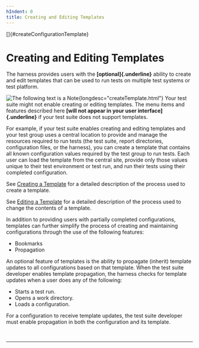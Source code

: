 ```yaml
---
hIndent: 0
title: Creating and Editing Templates
---
```


[]{#createConfigurationTemplate}

# Creating and Editing Templates

The harness provides users with the **[optional]{.underline}** ability to create and edit templates
that can be used to run tests on multiple test systems or test platform.

![The following text is a Note](../../images/hg_note.gif){longdesc="createTemplate.html"} Your test
suite might not enable creating or editing templates. The menu items and features described here
**[will not appear in your user interface]{.underline}** if your test suite does not support
templates.

For example, if your test suite enables creating and editing templates and your test group uses a
central location to provide and manage the resources required to run tests (the test suite, report
directories, configuration files, or the harness), you can create a template that contains all known
configuration values required by the test group to run tests. Each user can load the template from
the central site, provide only those values unique to their test environment or test run, and run
their tests using their completed configuration.

See [Creating a Template](createTemplate.html) for a detailed description of the process used to
create a template.

See [Editing a Template](editTemplate.html) for a detailed description of the process used to change
the contents of a template.

In addition to providing users with partially completed configurations, templates can further
simplify the process of creating and maintaining configurations through the use of the following
features:

-   Bookmarks
-   Propagation

An optional feature of templates is the ability to propagate (inherit) template updates to all
configurations based on that template. When the test suite developer enables template propagation,
the harness checks for template updates when a user does any of the following:

-   Starts a test run.
-   Opens a work directory.
-   Loads a configuration.

For a configuration to receive template updates, the test suite developer must enable propagation in
both the configuration and its template.

 

----------------------------------------------------------------------------------------------------


